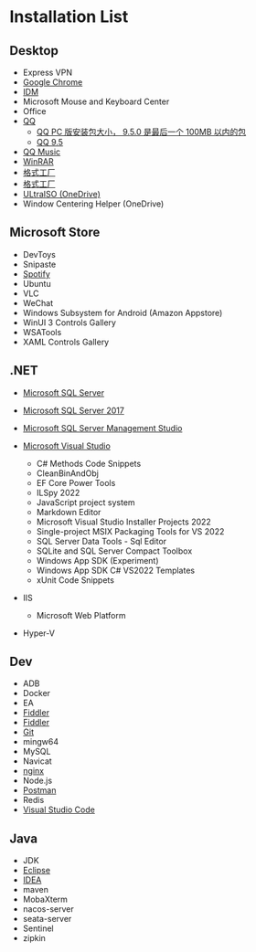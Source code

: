 # Installation List

## Desktop

- Express VPN
- [Google Chrome](https://www.google.com/chrome/)
- [IDM](https://www.internetdownloadmanager.com/)
- Microsoft Mouse and Keyboard Center
- Office
- [QQ](https://im.qq.com/download)
  - [QQ PC 版安装包大小， 9.5.0 是最后一个 100MB 以内的包](https://v2ex.com/t/846650)
  - [QQ 9.5](https://dldir1.qq.com/qqfile/qq/PCQQ9.5.0/QQ9.5.0.27852.exe)
- [QQ Music](https://y.qq.com/download/index.html)
- [WinRAR](http://www.winrar.com.cn/)
- [格式工厂](http://www.pcfreetime.com/formatfactory/CN/download.html)
- [格式工厂](http://down.pcgeshi.com/FormatFactory_setup.exe)
- [ULtraISO (OneDrive)](https://cn.ultraiso.net/xiazai.html)
- Window Centering Helper (OneDrive)

## Microsoft Store

- DevToys
- Snipaste
- [Spotify](https://www.spotify.com/us/download/windows/)
- Ubuntu
- VLC
- WeChat
- Windows Subsystem for Android (Amazon Appstore)
- WinUI 3 Controls Gallery
- WSATools
- XAML Controls Gallery

## .NET

- [Microsoft SQL Server](https://www.microsoft.com/en-us/sql-server/sql-server-downloads)
- [Microsoft SQL Server 2017](https://download.microsoft.com/download/5/A/7/5A7065A2-C81C-4A31-9972-8A31AC9388C1/SQLServer2017-SSEI-Dev.exe)

- [Microsoft SQL Server Management Studio](https://learn.microsoft.com/en-us/sql/ssms/download-sql-server-management-studio-ssms)
- [Microsoft Visual Studio](https://aka.ms/vs)
  - C# Methods Code Snippets
  - CleanBinAndObj
  - EF Core Power Tools
  - ILSpy 2022
  - JavaScript project system
  - Markdown Editor
  - Microsoft Visual Studio Installer Projects 2022
  - Single-project MSIX Packaging Tools for VS 2022
  - SQL Server Data Tools - Sql Editor
  - SQLite and SQL Server Compact Toolbox
  - Windows App SDK (Experiment)
  - Windows App SDK C# VS2022 Templates
  - xUnit Code Snippets
- IIS
  - Microsoft Web Platform
- Hyper-V

## Dev

- ADB
- Docker
- EA
- [Fiddler](https://www.telerik.com/fiddler)
- [Fiddler](https://telerik-fiddler.s3.amazonaws.com/fiddler/FiddlerSetup.exe)
- [Git](https://gitforwindows.org/)
- mingw64
- MySQL
- Navicat
- [nginx](https://nginx.org/en/download.html)
- Node.js
- [Postman](https://www.postman.com/downloads/)
- Redis
- [Visual Studio Code](https://aka.ms/vscode)

## Java

- JDK
- [Eclipse](https://www.eclipse.org/downloads/)
- [IDEA](https://www.jetbrains.com/idea/download/)
- maven
- MobaXterm
- nacos-server
- seata-server
- Sentinel
- zipkin
